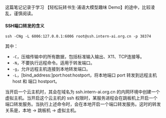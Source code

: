 这篇笔记记录于学习 【轻松玩转书生·浦语大模型趣味 Demo】的途中，比较凌乱，谨慎阅读。

#### SSH端口转发的含义

```
ssh -CNg -L 6006:127.0.0.1:6006 root@ssh.intern-ai.org.cn -p 38374
```

其中：

* `-C`，压缩传输中的所有数据，包括标准输入输出、X11、TCP连接等。
* `-N`，不要执行远程命令。适用于转发端口。
* `-g`，允许远程主机连接到本地转发端口。
* `-L`，[bind_address:]port:host:hostport，将本地端口 port 转发到远程主机 host 和 端口 hostport。

当开启一个云主机时，其会在域名为 ssh.intern-ai.org.cn 的内网环境中创建一个虚拟主机。当开启这个云主机的 ssh 权限时，某服务进程会在跳板机上开启一个端口转发服务。当执行上述命令时，会在本地开启一个端口转发服务。这时的转发关系是，本地 -> 跳板机 -> 虚拟主机。